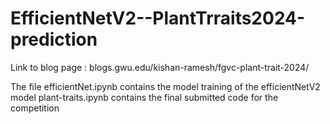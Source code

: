 # EfficientNetV2--PlantTrraits2024-prediction

Link to blog page : blogs.gwu.edu/kishan-ramesh/fgvc-plant-trait-2024/

The file efficientNet.ipynb contains the model training of the efficientNetV2 model
plant-traits.ipynb contains the final submitted code for the competition
